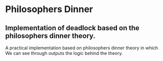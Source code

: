 <div>
  <h1>Philosophers Dinner</h1>
  <h2>Implementation of deadlock based on the philosophers dinner theory.</h2>
</div>
<div>
  <p>A practical implementation based on philosophers dinner theory in which We can see through outputs the logic behind the theory.</p>
</div>
